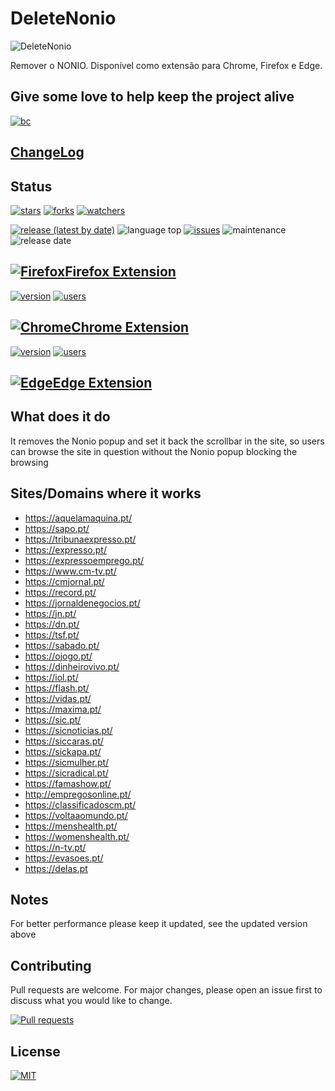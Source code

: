 
# DeleteNonio

![DeleteNonio](https://repository-images.githubusercontent.com/191368409/f7a14500-999c-11e9-8417-d5a75861d3d5)

Remover o NONIO. Disponível como extensão para Chrome, Firefox e Edge.

## Give some love to help keep the project alive

[![bc](https://cdn.buymeacoffee.com/buttons/lato-black.png)](https://www.buymeacoffee.com/dippas)

## [ChangeLog](https://github.com/dippas/DeleteNonio/releases)

## Status

[![stars](https://img.shields.io/github/stars/dippas/DeleteNonio.svg?style=social)](https://github.com/dippas/DeleteNonio/stargazers)
[![forks](https://img.shields.io/github/forks/dippas/DeleteNonio.svg?style=social)](https://github.com/dippas/DeleteNonio/network)
[![watchers](https://img.shields.io/github/watchers/dippas/deletenonio?label=Watchers&style=social)](https://github.com/dippas/DeleteNonio/watchers)

[![release (latest by date)](https://img.shields.io/github/v/release/dippas/deletenonio)](https://github.com/dippas/DeleteNonio/releases/latest)
![language top](https://img.shields.io/github/languages/top/dippas/deletenonio)
[![issues](https://img.shields.io/github/issues/dippas/deletenonio)](https://github.com/dippas/DeleteNonio/issues)
![maintenance](https://img.shields.io/maintenance/yes/2022)
![release date](https://img.shields.io/github/release-date/dippas/deletenonio)

## [![Firefox](https://i.imgur.com/k8dziXb.png)Firefox Extension](https://addons.mozilla.org/pt-PT/firefox/addon/deletenonio/)

[![version](https://img.shields.io/amo/v/deletenonio?color=orange)](https://addons.mozilla.org/pt-PT/firefox/addon/deletenonio/)
[![users](https://img.shields.io/amo/users/deletenonio?color=orange)](https://addons.mozilla.org/pt-PT/firefox/addon/deletenonio/)


## [![Chrome](https://i.imgur.com/RctyFpe.png)Chrome Extension](https://chrome.google.com/webstore/detail/deletenonio/pcoliafiikpoggkobpfhcbkmmjlkonfa)

[![version](https://img.shields.io/chrome-web-store/v/pcoliafiikpoggkobpfhcbkmmjlkonfa)](https://chrome.google.com/webstore/detail/deletenonio/pcoliafiikpoggkobpfhcbkmmjlkonfa)
[![users](https://img.shields.io/chrome-web-store/users/pcoliafiikpoggkobpfhcbkmmjlkonfa?color=blue)](https://chrome.google.com/webstore/detail/deletenonio/pcoliafiikpoggkobpfhcbkmmjlkonfa)

## [![Edge](https://i.imgur.com/DhnhrKW.png)Edge Extension](https://microsoftedge.microsoft.com/addons/detail/khcljonckehkkdjcelidghjefjfdpknn)

## What does it do

It removes the Nonio popup and set it back the scrollbar in the site, so users can browse the site in question without the Nonio popup blocking the browsing

## Sites/Domains where it works

- <https://aquelamaquina.pt/>
- <https://sapo.pt/>
- <https://tribunaexpresso.pt/>
- <https://expresso.pt/>
- <https://expressoemprego.pt/>
- <https://www.cm-tv.pt/>
- <https://cmjornal.pt/>
- <https://record.pt/>
- <https://jornaldenegocios.pt/>
- <https://jn.pt/>
- <https://dn.pt/>
- <https://tsf.pt/>
- <https://sabado.pt/>
- <https://ojogo.pt/>
- <https://dinheirovivo.pt/>
- <https://iol.pt/>
- <https://flash.pt/>
- <https://vidas.pt/>
- <https://maxima.pt/>
- <https://sic.pt/>
- <https://sicnoticias.pt/>
- <https://siccaras.pt/>
- <https://sickapa.pt/>
- <https://sicmulher.pt/>
- <https://sicradical.pt/>
- <https://famashow.pt/>
- <http://empregosonline.pt/>
- <https://classificadoscm.pt/>
- <https://voltaaomundo.pt/>
- <https://menshealth.pt/>
- <https://womenshealth.pt/>
- <https://n-tv.pt/>
- <https://evasoes.pt/>
- <https://delas.pt>

## Notes

For better performance please keep it updated, see the updated version above

## Contributing

Pull requests are welcome. For major changes, please open an issue first to discuss what you would like to change.

[![Pull requests](https://img.shields.io/github/issues-pr/dippas/deletenonio)](https://github.com/dippas/DeleteNonio/pulls)

## License

[![MIT](https://img.shields.io/github/license/dippas/deletenonio)](https://choosealicense.com/licenses/mit/)
